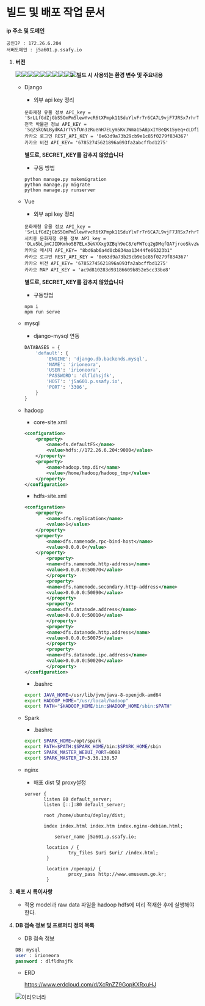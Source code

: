 # 빌드 및 배포 작업 문서

**ip 주소 및 도메인**

```plaintext
공인IP : 172.26.6.204
서버도메인 : j5a601.p.ssafy.io
```

1. **버전**

   <img src="https://img.shields.io/badge/jvm-1.8.0_292 LTS-yellowgreen?logo=jvm" style="float: left;">

   <img src="https://img.shields.io/badge/Ubuntu-20.04.2 LTS-yellowgreen?logo=ubuntu" style="float: left;">

   <img src="https://img.shields.io/badge/Nginx-1.18.0-yellowgreen?logo=nginx" style="float: left;">

   <img src="https://img.shields.io/badge/Node.js-v.10.19.0-yellowgreen?logo=node.js" style="float: left">

   <img src="https://img.shields.io/badge/Python-v3.8.10-yellowgreen?logo=python" style="float: left">

   <img src="https://img.shields.io/badge/npm-v6.14.4-yellowgreen?logo=npm" style="float: left">

   <img src="https://img.shields.io/badge/Vue.js-@vue/cli 4.5.13-yellowgreen?logo=vue.js"  style="float: left">

   <img src="https://img.shields.io/badge/Django-v3.2.7-yellowgreen?logo=django"  style="float: left">

   <img src="https://img.shields.io/badge/Hadoop-v3.2.2-yellowgreen?logo=hadoop" style="float: left">

   <img src="https://img.shields.io/badge/Pyspark-v3.1.2-yellowgreen?logo=pyspark" style="float: left">

   

2. **빌드 시 사용되는 환경 변수 및 주요내용**

   - Django

     - 외부 api key 정리

     ```
     문화재청 유물 정보 API_key = 'SrLLfGdZjGbS5OmPmSlewYvcR6tXPmpk11SduYlvFr7r6CA7L9vjF7JRSx7rhrTEvOdAlUDtqkY9HJAg8+Y6ww=='
     전국 박물관 정보 API_KEY = 'SqZskQNLBydKAJrTV5fUn3zRuenH7ELym5KvJWma15ABpxIYBeQK15yeq+cLDfiGBiMv8Pt5VFk1H0Sz4lX3yw=='
     카카오 로그인 REST_API_KEY = '0e63d9a73b29cb9e1c85f0279f834367'
     카카오 비전 API_KEY= '67852745621896a093fa2abcffbd1275'
     ```

     **별도로, SECRET_KEY를 감추지 않았습니다**

     - 구동 방법

     ```
     python manage.py makemigration
     python manage.py migrate
     python manage.py runserver
     ```

     

   - Vue

     - 외부 api key 정리

     ```
     문화재청 유물 정보 API_key = 'SrLLfGdZjGbS5OmPmSlewYvcR6tXPmpk11SduYlvFr7r6CA7L9vjF7JRSx7rhrTEvOdAlUDtqkY9HJAg8+Y6ww=='
     서치용 문화재청 유물 정보 API_key = 'DLuSbLjmCJIDKmhoSB7ELx3eVXXxg9ZBqh9oC8/eFWTcq2gDMqfQA7jrooSkvzWgYv/pd9a6fUJKG40K3VQXHg=='
     카카오 메시지 API_KEY= "8bd6ab6a4d0cb834aa13444fe66323b1"
     카카오 로그인 REST_API_KEY = '0e63d9a73b29cb9e1c85f0279f834367'
     카카오 비전 API_KEY= '67852745621896a093fa2abcffbd1275'
     카카오 MAP API_KEY = 'ac9d810283d93186609b852e5cc33be8'
     ```

     **별도로, SECRET_KEY를 감추지 않았습니다**

     - 구동방법

     ```
     npm i
     npm run serve
     ```

     

   - mysql

     - django-mysql 연동

     ```python
     DATABASES = {
         'default': {
             'ENGINE': 'django.db.backends.mysql',
             'NAME': 'irioneora',
             'USER': 'irioneora',
             'PASSWORD': 'dlfldhsjfk',
             'HOST': 'j5a601.p.ssafy.io',
             'PORT': '3306',
         }
     }
     ```

     

   - hadoop
     - core-site.xml

     ```xml
     <configuration>
         <property>
             <name>fs.defaultFS</name>
             <value>hdfs://172.26.6.204:9000</value>
         </property>
         <property>
             <name>hadoop.tmp.dir</name>
             <value>/home/hadoop/hadoop_tmp</value>
         </property>
     </configuration>
     ```

     - hdfs-site.xml

     ```xml
     <configuration>
         <property>
             <name>dfs.replication</name>
             <value>1</value>
         </property>
         <property>
             <name>dfs.namenode.rpc-bind-host</name>
             <value>0.0.0.0</value>
         </property>
             <property>
             <name>dfs.namenode.http-address</name>
             <value>0.0.0.0:50070</value>
             </property>
             <property>
             <name>dfs.namenode.secondary.http-address</name>
             <value>0.0.0.0:50090</value>
             </property>
             <property>
             <name>dfs.datanode.address</name>
             <value>0.0.0.0:50010</value>
             </property>
             <property>
             <name>dfs.datanode.http.address</name>
             <value>0.0.0.0:50075</value>
             </property>
             <property>
             <name>dfs.datanode.ipc.address</name>
             <value>0.0.0.0:50020</value>
             </property>
     </configuration>
     ```

     - .bashrc

     ```bash
     export JAVA_HOME=/usr/lib/jvm/java-8-openjdk-amd64
     export HADOOP_HOME="/usr/local/hadoop"
     export PATH="$HADOOP_HOME/bin:$HADOOP_HOME/sbin:$PATH"
     ```

   

   - Spark

     - .bashrc

     ```bash
     export SPARK_HOME=/opt/spark
     export PATH=$PATH:$SPARK_HOME/bin:$SPARK_HOME/sbin
     export SPARK_MASTER_WEBUI_PORT=8088
     export SPARK_MASTER_IP=3.36.130.57
     ```

     

   - nginx
     - 배포 dist  및 proxy설정
     
     ```
     server {
     		listen 80 default_server;
     		listen [::]:80 default_server;
     
     		root /home/ubuntu/deploy/dist;
     
         	index index.html index.htm index.nginx-debian.html;
     
            	server_name j5a601.p.ssafy.io;
     
             location / {
                     try_files $uri $uri/ /index.html;
             }
     
             location /openapi/ {
                     proxy_pass http://www.emuseum.go.kr;
             }
     ```
     
     

3. **배포 시 특이사항**

   - 적용 model과 raw data 파일을 hadoop hdfs에 미리 적재한 후에 실행해야한다.

   

4. **DB 접속 정보 및 프로퍼티 정의 목록**  

   - DB 접속 정보

   ```sql
   DB: mysql
   user : irioneora
   password : dlfldhsjfk
   ```

   - ERD

     https://www.erdcloud.com/d/XcRnZZ9GopKXRxuHJ

   ![이리오너라](C:\Users\multicampus\Downloads\이리오너라.png)
